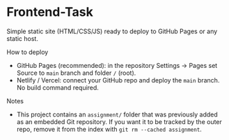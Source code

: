 # Frontend-Task

Simple static site (HTML/CSS/JS) ready to deploy to GitHub Pages or any static host.

How to deploy

- GitHub Pages (recommended): in the repository Settings → Pages set Source to `main` branch and folder `/` (root).
- Netlify / Vercel: connect your GitHub repo and deploy the `main` branch. No build command required.

Notes
- This project contains an `assignment/` folder that was previously added as an embedded Git repository. If you want it to be tracked by the outer repo, remove it from the index with `git rm --cached assignment`.
